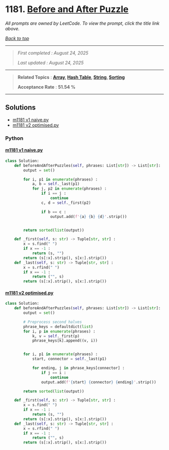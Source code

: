 # 1181. [Before and After Puzzle](<https://leetcode.com/problems/before-and-after-puzzle>)

*All prompts are owned by LeetCode. To view the prompt, click the title link above.*

*[Back to top](<../README.md>)*

------

> *First completed : August 24, 2025*
>
> *Last updated : August 24, 2025*

------

> **Related Topics** : **[Array](<by_topic/Array.md>), [Hash Table](<by_topic/Hash Table.md>), [String](<by_topic/String.md>), [Sorting](<by_topic/Sorting.md>)**
>
> **Acceptance Rate** : **51.54 %**

------

## Solutions

- [m1181 v1 naive.py](<../my-submissions/m1181 v1 naive.py>)
- [m1181 v2 optimised.py](<../my-submissions/m1181 v2 optimised.py>)
### Python
#### [m1181 v1 naive.py](<../my-submissions/m1181 v1 naive.py>)
```Python
class Solution:
    def beforeAndAfterPuzzles(self, phrases: List[str]) -> List[str]:
        output = set()

        for i, p1 in enumerate(phrases) :
            a, b = self._last(p1)
            for j, p2 in enumerate(phrases) :
                if i == j :
                    continue
                c, d = self._first(p2)

                if b == c :
                    output.add(f'{a} {b} {d}'.strip())


        return sorted(list(output))

    def _first(self, s: str) -> Tuple[str, str] :
        x = s.find(" ")
        if x == -1 :
            return (s, "")
        return (s[:x].strip(), s[x:].strip())
    def _last(self, s: str) -> Tuple[str, str] :
        x = s.rfind(" ")
        if x == -1 :
            return ("", s)
        return (s[:x].strip(), s[x:].strip())
```

#### [m1181 v2 optimised.py](<../my-submissions/m1181 v2 optimised.py>)
```Python
class Solution:
    def beforeAndAfterPuzzles(self, phrases: List[str]) -> List[str]:
        output = set()

        # Preprocess second halves
        phrase_keys = defaultdict(list)
        for i, p in enumerate(phrases) :
            k, v = self._first(p)
            phrase_keys[k].append((v, i))


        for i, p1 in enumerate(phrases) :
            start, connector = self._last(p1)

            for ending, j in phrase_keys[connector] :
                if j == i :
                    continue
                output.add(f'{start} {connector} {ending}'.strip())

        return sorted(list(output))

    def _first(self, s: str) -> Tuple[str, str] :
        x = s.find(" ")
        if x == -1 :
            return (s, "")
        return (s[:x].strip(), s[x:].strip())
    def _last(self, s: str) -> Tuple[str, str] :
        x = s.rfind(" ")
        if x == -1 :
            return ("", s)
        return (s[:x].strip(), s[x:].strip())
```

